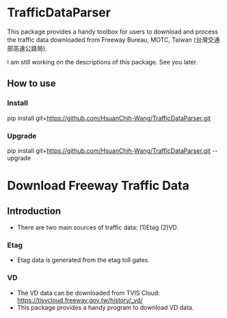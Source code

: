 # TrafficDataParser
This package provides a handy toolbox for users to download and process the traffic data downloaded from Freeway Bureau, MOTC, Taiwan (台灣交通部高速公路局).

I am still working on the descriptions of this package. 
See you later.


## How to use

### Install
pip install git+https://github.com/HsuanChih-Wang/TrafficDataParser.git
### Upgrade
pip install git+https://github.com/HsuanChih-Wang/TrafficDataParser.git --upgrade

# Download Freeway Traffic Data

## Introduction
* There are two main sources of traffic data: (1)Etag (2)VD.
### Etag
* Etag data is generated from the etag toll gates. 

### VD
* The VD data can be downloaded from TVIS Cloud: https://tisvcloud.freeway.gov.tw/history/_vd/
* This package provides a handy program to download VD data. 

